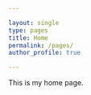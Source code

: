 ```yaml
---

layout: single
type: pages
title: Home
permalink: /pages/
author_profile: true

---
```



This is my home page.
